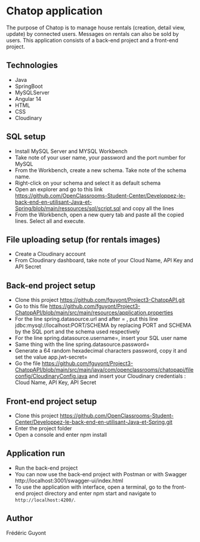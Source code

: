 # Chatop application

The purpose of Chatop is to manage house rentals (creation, detail view, update) by connected users. Messages on rentals can also be sold by users.
This application consists of a back-end project and a front-end project.

## Technologies
- Java
- SpringBoot
- MySQLServer
- Angular 14
- HTML
- CSS
- Cloudinary

## SQL setup
- Install MySQL Server and MYSQL Workbench
- Take note of your user name, your password and the port number for MySQL
- From the Workbench, create a new schema. Take note of the schema name.
- Right-click on your schema and select it as default schema
- Open an explorer and go to this link
  https://github.com/OpenClassrooms-Student-Center/Developpez-le-back-end-en-utilisant-Java-et-Spring/blob/main/ressources/sql/script.sql
  and copy all the lines
- From the Workbench, open a new query tab and paste all the copied lines. Select all and execute.

## File uploading setup (for rentals images)
- Create a Cloudinary account
- From Cloudinary dashboard, take note of your Cloud Name, API Key and API Secret

## Back-end project setup
- Clone this project https://github.com/fguyont/Project3-ChatopAPI.git
- Go to this file https://github.com/fguyont/Project3-ChatopAPI/blob/main/src/main/resources/application.properties
- For the line spring.datasource.url and after = , put this line jdbc:mysql://localhost:PORT/SCHEMA by replacing PORT and SCHEMA by the SQL port and the schema used respectively
- For the line spring.datasource.username=, insert your SQL user name
- Same thing with the line spring.datasource.password=
- Generate a 64 random hexadecimal characters password, copy it and set the value app.jwt-secret=
- Go the file https://github.com/fguyont/Project3-ChatopAPI/blob/main/src/main/java/com/openclassrooms/chatopapi/fileconfig/CloudinaryConfig.java and insert your Cloudinary credentials : Cloud Name, API Key, API Secret

## Front-end project setup
- Clone this project https://github.com/OpenClassrooms-Student-Center/Developpez-le-back-end-en-utilisant-Java-et-Spring.git
- Enter the project folder
- Open a console and enter npm install

## Application run
- Run the back-end project
- You can now use the back-end project with Postman or with Swagger http://localhost:3001/swagger-ui/index.html
- To use the application with interface, open a terminal, go to the front-end project directory and enter npm start and navigate to `http://localhost:4200/`.

## Author

Frédéric Guyont

